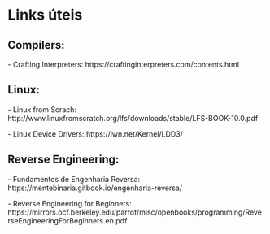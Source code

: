 # Links úteis

<h2>Compilers:</h2>
<p>- Crafting Interpreters: https://craftinginterpreters.com/contents.html </p>

<h2>Linux:</h2>
<p>- Linux from Scrach: http://www.linuxfromscratch.org/lfs/downloads/stable/LFS-BOOK-10.0.pdf </p>
<p>- Linux Device Drivers: https://lwn.net/Kernel/LDD3/ </p>

<h2>Reverse Engineering:</h2>
<p>- Fundamentos de Engenharia Reversa: https://mentebinaria.gitbook.io/engenharia-reversa/ </p>
<p>- Reverse Engineering for Beginners: https://mirrors.ocf.berkeley.edu/parrot/misc/openbooks/programming/ReverseEngineeringForBeginners.en.pdf</p>
